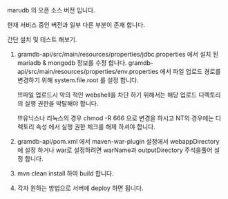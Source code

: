 marudb 의 오픈 소스 버전 입니다.

현재 서비스 중인 버전과 일부 다른 부분이 존재 합니다.

간단 설치 및 테스트 해보기.

1. gramdb-api/src/main/resources/properties/jdbc.properties 에서 설치 된 mariadb & mongodb 정보를 수정 합니다.
   gramdb-api/src/main/resources/properties/env.properties 에서 파일 업로드 경로를 변경하기 위해
   system.file.root 를 설정 합니다.

   !!!파일 업로드시 악의 적인 webshell을 차단 하기 위해서는 해당 업로드 디렉토리의 실행 권한을 박탈해야 합니다.
   
   !!!유닉스나 리눅스의 경우 chmod -R 666 으로 변경을 하시고 NT의 경우에는 디렉토리 속성 에서 실행 권한 체크를 해제 하셔야 합니다. 

2. gramdb-api/pom.xml 에서 maven-war-plugin 설정에서 webappDirectory 에 설정 하거나 war로 설정하려면 warName과 outputDirectory 주석을풀어 설정 합니다.

3. mvn clean install 하여 build 합니다.

4. 각자 원하는 방법으로 서버에 deploy 하면 됩니다.
